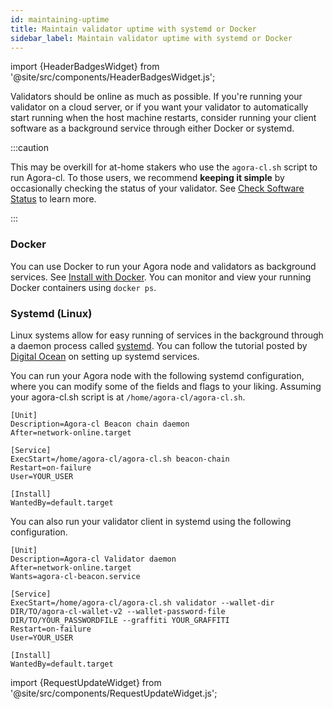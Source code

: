 ```yaml
---
id: maintaining-uptime
title: Maintain validator uptime with systemd or Docker
sidebar_label: Maintain validator uptime with systemd or Docker
---
```


import {HeaderBadgesWidget} from '@site/src/components/HeaderBadgesWidget.js';

<HeaderBadgesWidget />

Validators should be online as much as possible. If you're running your validator on a cloud server, or if you want your validator to automatically start running when the host machine restarts, consider running your client software as a background service through either Docker or systemd.

:::caution

This may be overkill for at-home stakers who use the `agora-cl.sh` script to run Agora-cl. To those users, we recommend **keeping it simple** by occasionally checking the status of your validator. See [Check Software Status](../monitoring/checking-status) to learn more.

:::

### Docker

You can use Docker to run your Agora node and validators as background services. See [Install with Docker](../install/install-with-docker). You can monitor and view your running Docker containers using `docker ps`.

### Systemd (Linux)

Linux systems allow for easy running of services in the background through a daemon process called [systemd](https://www.digitalocean.com/community/tutorials/systemd-essentials-working-with-services-units-and-the-journal). You can follow the tutorial posted by [Digital Ocean](https://www.digitalocean.com/community/tutorials/systemd-essentials-working-with-services-units-and-the-journal) on setting up systemd services.

You can run your Agora node with the following systemd configuration, where you can modify some of the fields and flags to your liking. Assuming your agora-cl.sh script is at `/home/agora-cl/agora-cl.sh`.

```text
[Unit]
Description=Agora-cl Beacon chain daemon
After=network-online.target

[Service]
ExecStart=/home/agora-cl/agora-cl.sh beacon-chain
Restart=on-failure
User=YOUR_USER

[Install]
WantedBy=default.target
```

You can also run your validator client in systemd using the following configuration.

```text
[Unit]
Description=Agora-cl Validator daemon
After=network-online.target
Wants=agora-cl-beacon.service

[Service]
ExecStart=/home/agora-cl/agora-cl.sh validator --wallet-dir DIR/TO/agora-cl-wallet-v2 --wallet-password-file DIR/TO/YOUR_PASSWORDFILE --graffiti YOUR_GRAFFITI
Restart=on-failure
User=YOUR_USER

[Install]
WantedBy=default.target
```

import {RequestUpdateWidget} from '@site/src/components/RequestUpdateWidget.js';

<RequestUpdateWidget />
